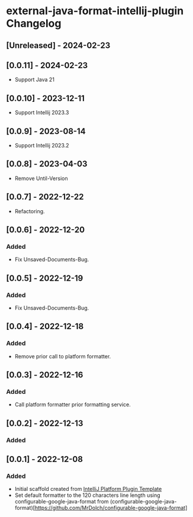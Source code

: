 <!-- Keep a Changelog guide -> https://keepachangelog.com -->

# external-java-format-intellij-plugin Changelog

## [Unreleased] - 2024-02-23

## [0.0.11] - 2024-02-23

- Support Java 21

## [0.0.10] - 2023-12-11

- Support Intellij 2023.3

## [0.0.9] - 2023-08-14

- Support Intellij 2023.2

## [0.0.8] - 2023-04-03

- Remove Until-Version

## [0.0.7] - 2022-12-22

- Refactoring.

## [0.0.6] - 2022-12-20

### Added

- Fix Unsaved-Documents-Bug.

## [0.0.5] - 2022-12-19

### Added

- Fix Unsaved-Documents-Bug.

## [0.0.4] - 2022-12-18

### Added

- Remove prior call to platform formatter.

## [0.0.3] - 2022-12-16

### Added

- Call platform formatter prior formatting service.

## [0.0.2] - 2022-12-13

### Added

## [0.0.1] - 2022-12-08

### Added

- Initial scaffold created
  from [IntelliJ Platform Plugin Template](https://github.com/JetBrains/intellij-platform-plugin-template)
- Set default formatter to the 120 characters line length using configurable-google-java-format
  from (configurable-google-java-format)[https://github.com/MrDolch/configurable-google-java-format]